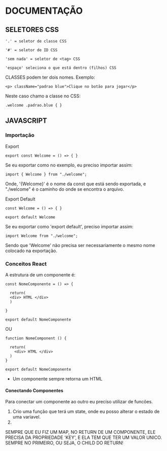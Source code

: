 # DOCUMENTAÇÃO

## SELETORES CSS

```
'.' = seletor de classe CSS
```

```
'#' = seletor de ID CSS
```

```
'sem nada' = seletor de <tag> CSS
```

```
'espaço' seleciona o que está dentro (filhos) CSS
```

CLASSES podem ter dois nomes. Exemplo:

```
<p> className="padrao blue">Clique no botão para jogar</p>
```

Neste caso chamo a classe no CSS:

```
.welcome .padrao.blue { }
```

## JAVASCRIPT

### Importação

Export

```
export const Welcome = () => { }

```

Se eu exportar como no exemplo, eu preciso importar assim:

```
import { Welcome } from "./welcome";
```

Onde, '{Welcome}' é o nome da const que está sendo exportada, e "./welcome" é o caminho do onde se encontra o arquivo.

Export Default

```
const Welcome = () => { }

export default Welcome

```

Se eu exportar como 'export default', preciso importar assim:

```
import Welcome from "./welcome";

```

Sendo que 'Welcome' não precisa ser necessariamente o mesmo nome colocado na exportação.

### Conceitos React

A estrutura de um componente é:

```
const NomeComponente = () => {

  return(
  <div> HTML </div>
  )

}

export default NomeComponente
```

OU

```
function NomeComponent () {

  return(
    <div> HTML </div>
  )
}

export default NomeComponente
```

- Um componente sempre retorna um HTML

#### Conectando Componentes

Para conectar um componente ao outro eu preciso utilizar de funcões.

1. Crio uma função que terá um state, onde eu posso alterar o estado de uma variavel.
2.

SEMPRE QUE EU FIZ UM MAP, NO RETURN DE UM COMPONENTE, ELE PRECISA DA PROPRIEDADE 'KEY', E ELA TEM QUE TER UM VALOR UNICO. SEMPRE NO PRIMEIRO, OU SEJA, O CHILD DO RETURN!
